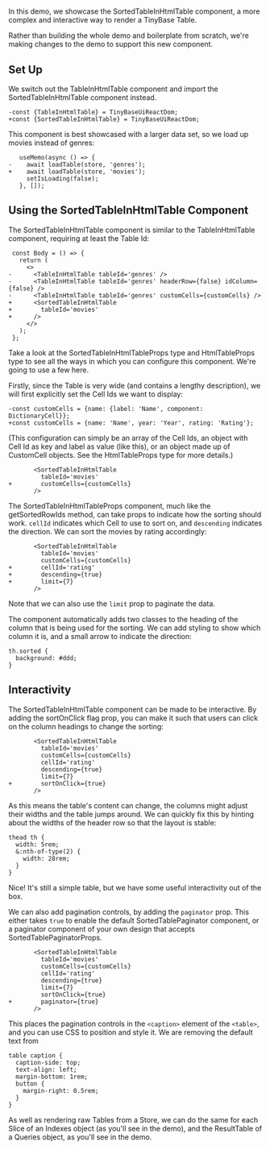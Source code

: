# <SortedTableInHtmlTable />

In this demo, we showcase the SortedTableInHtmlTable component, a more complex
and interactive way to render a TinyBase Table.

Rather than building the whole demo and boilerplate from scratch, we're making
changes to the <TableInHtmlTable /> demo to support this new component.

[base]: # '<TableInHtmlTable />'

## Set Up

We switch out the TableInHtmlTable component and import the
SortedTableInHtmlTable component instead.

```diff-js
-const {TableInHtmlTable} = TinyBaseUiReactDom;
+const {SortedTableInHtmlTable} = TinyBaseUiReactDom;
```

This component is best showcased with a larger data set, so we load up movies
instead of genres:

```diff-jsx
   useMemo(async () => {
-    await loadTable(store, 'genres');
+    await loadTable(store, 'movies');
     setIsLoading(false);
   }, []);
```

## Using the SortedTableInHtmlTable Component

The SortedTableInHtmlTable component is similar to the TableInHtmlTable
component, requiring at least the Table Id:

```diff-jsx
 const Body = () => {
   return (
     <>
-      <TableInHtmlTable tableId='genres' />
-      <TableInHtmlTable tableId='genres' headerRow={false} idColumn={false} />
-      <TableInHtmlTable tableId='genres' customCells={customCells} />
+      <SortedTableInHtmlTable
+        tableId='movies'
+      />
     </>
   );
 };
```

Take a look at the SortedTableInHtmlTableProps type and HtmlTableProps type to
see all the ways in which you can configure this component. We're going to use a
few here.

Firstly, since the Table is very wide (and contains a lengthy description), we
will first explicitly set the Cell Ids we want to display:

```diff-js
-const customCells = {name: {label: 'Name', component: DictionaryCell}};
+const customCells = {name: 'Name', year: 'Year', rating: 'Rating'};
```

(This configuration can simply be an array of the Cell Ids, an object with Cell
Id as key and label as value (like this), or an object made up of CustomCell
objects. See the HtmlTableProps type for more details.)

```diff-jsx
       <SortedTableInHtmlTable
         tableId='movies'
+        customCells={customCells}
       />
```

The SortedTableInHtmlTableProps component, much like the getSortedRowIds method,
can take props to indicate how the sorting should work. `cellId` indicates which
Cell to use to sort on, and `descending` indicates the direction. We can sort
the movies by rating accordingly:

```diff-jsx
       <SortedTableInHtmlTable
         tableId='movies'
         customCells={customCells}
+        cellId='rating'
+        descending={true}
+        limit={7}
       />
```

Note that we can also use the `limit` prop to paginate the data.

The component automatically adds two classes to the heading of the column that
is being used for the sorting. We can add styling to show which column it is,
and a small arrow to indicate the direction:

```less
th.sorted {
  background: #ddd;
}
```

## Interactivity

The SortedTableInHtmlTable component can be made to be interactive. By adding
the sortOnClick flag prop, you can make it such that users can click on the
column headings to change the sorting:

```diff-jsx
       <SortedTableInHtmlTable
         tableId='movies'
         customCells={customCells}
         cellId='rating'
         descending={true}
         limit={7}
+        sortOnClick={true}
       />
```

As this means the table's content can change, the columns might adjust their
widths and the table jumps around. We can quickly fix this by hinting about the
widths of the header row so that the layout is stable:

```less
thead th {
  width: 5rem;
  &:nth-of-type(2) {
    width: 28rem;
  }
}
```

Nice! It's still a simple table, but we have some useful interactivity out of
the box.

We can also add pagination controls, by adding the `paginator` prop. This either
takes `true` to enable the default SortedTablePaginator component, or a
paginator component of your own design that accepts SortedTablePaginatorProps.

```diff-jsx
       <SortedTableInHtmlTable
         tableId='movies'
         customCells={customCells}
         cellId='rating'
         descending={true}
         limit={7}
         sortOnClick={true}
+        paginator={true}
       />
```

This places the pagination controls in the `<caption>` element of the `<table>`,
and you can use CSS to position and style it. We are removing the default text
from

```less
table caption {
  caption-side: top;
  text-align: left;
  margin-bottom: 1rem;
  button {
    margin-right: 0.5rem;
  }
}
```

As well as rendering raw Tables from a Store, we can do the same for each Slice
of an Indexes object (as you'll see in the <SliceInHtmlTable /> demo), and the
ResultTable of a Queries object, as you'll see in the <ResultTableInHtmlTable />
demo.
